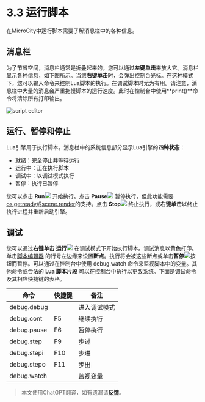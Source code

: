 # 3.3 运行脚本
在MicroCity中运行脚本需要了解消息栏中的各种信息。

## 消息栏
为了节省空间，消息栏通常是折叠起来的。您可以通过**左键单击**来放大它。消息栏显示各种信息，如下图所示。当您**右键单击**时，会弹出控制台光标。在这种模式下，您可以输入命令来控制Lua脚本的执行。在调试脚本时尤为有用。请注意，消息栏中大量的消息会严重拖慢脚本的运行速度。此时在控制台中使用**print()**命令将清除所有打印输出。

![script editor](https://microcity.gitee.io/doc/img/message_bar.png)

## 运行、暂停和停止
Lua引擎用于执行脚本。消息栏中的系统信息部分显示Lua引擎的**四种状态**：
- 就绪：完全停止并等待运行
- 运行中：正在执行脚本
- 调试中：以调试模式执行
- 暂停：执行已暂停

您可以点击 **Run**![](https://microcity.gitee.io/img/play.svg) 开始执行。点击 **Pause**![](https://microcity.gitee.io/img/pause.svg) 暂停执行，但此功能需要[os.getready](4.2_operation_system.md)或[scene.render](4.3_scene_and_object.md)的支持。点击 **Stop**![](https://microcity.gitee.io/img/stop.svg) 终止执行，或**右键单击**以终止执行进程并重新启动引擎。

## 调试
您可以通过**右键单击** **运行**![](https://microcity.gitee.io/img/play.svg) 在调试模式下开始执行脚本。调试消息以黄色打印。单击[脚本编辑器](3.2_editing_scripts.md) 的行号左边缘来设置**断点**。执行将会被这些断点或单击**暂停**![](https://microcity.gitee.io/img/pause.svg)按钮而暂停。可以通过在控制台中使用 debug.watch 命令来监视脚本中的变量。其他命令或合法的 **Lua 脚本片段** 可以在控制台中执行以更改系统。下面是调试命令及其相应快捷键的表格。

|命令|快捷键|备注|
|---|---|---|
|debug.debug||进入调试模式|
|debug.cont|F5|继续执行|
|debug.pause|F6|暂停执行|
|debug.step|F9|步过|
|debug.stepi|F10|步进|
|debug.stepo|F11|步出|
|debug.watch||监视变量|

> 本文使用ChatGPT翻译，如有遗漏请[**反馈**](https://github.com/huuhghhgyg/MicroCityNotes/issues/new)。